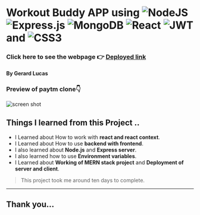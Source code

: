 
# Workout Buddy APP using ![NodeJS](https://img.shields.io/badge/node.js-6DA55F?style=for-the-badge&logo=node.js&logoColor=white) ![Express.js](https://img.shields.io/badge/express.js-%23404d59.svg?style=for-the-badge&logo=express&logoColor=%2361DAFB) ![MongoDB](https://img.shields.io/badge/MongoDB-%234ea94b.svg?style=for-the-badge&logo=mongodb&logoColor=white) ![React](https://img.shields.io/badge/react-%2320232a.svg?style=for-the-badge&logo=react&logoColor=%2361DAFB) ![JWT](https://img.shields.io/badge/JWT-black?style=for-the-badge&logo=JSON%20web%20tokens) and ![CSS3](https://img.shields.io/badge/css3-%231572B6.svg?style=for-the-badge&logo=css3&logoColor=white)

### Click here to see the webpage 👉 [Deployed link](https://sparkling-squirrel-a464b8.netlify.app)

#### By Gerard Lucas


### Preview of paytm clone👇
![screen shot](https://incredible-twilight-227166.netlify.app/static/media/project1.aca0225c983d09bd86d2.png)
## **Things I learned from this Project ..**
- I Learned about How to work with **react and react context**.
- I Learned about How to use **backend with frontend**.
- I also learned about **Node.js** and **Express server**.
- I also learned how to use **Environment variables**.
- I Learned about **Working of MERN stack project** and **Deployment of server and client**.

> This project took me around ten days to complete.

****

## Thank you...



